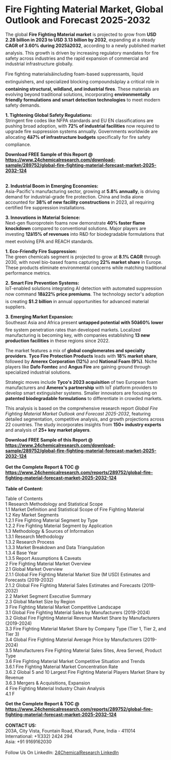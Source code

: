 <h1>Fire Fighting Material Market, Global Outlook and Forecast 2025-2032</h1><p>The global <strong>Fire Fighting Material market</strong> is projected to grow from <strong>USD 2.28 billion in 2023 to USD 3.13 billion by 2032</strong>, expanding at a steady <strong>CAGR of 3.60% during 2025â2032</strong>, according to a newly published market analysis. This growth is driven by increasing regulatory mandates for fire safety across industries and the rapid expansion of commercial and industrial infrastructure globally.</p><p>Fire fighting materialsâincluding foam-based suppressants, liquid extinguishers, and specialized blocking compoundsâplay a critical role in <strong>containing structural, wildland, and industrial fires</strong>. These materials are evolving beyond traditional solutions, incorporating <strong>environmentally friendly formulations and smart detection technologies</strong> to meet modern safety demands.</p><p><strong>1. Tightening Global Safety Regulations:</strong><br>
Stringent fire codes like NFPA standards and EU EN classifications are pushing broad adoption, with <strong>72% of industrial facilities</strong> now required to upgrade fire suppression systems annually. Governments worldwide are allocating <strong>4â7% of infrastructure budgets</strong> specifically for fire safety compliance.</p><div><b>Download FREE Sample of this Report @ 
            <a href="https://www.24chemicalresearch.com/download-sample/289752/global-fire-fighting-material-forecast-market-2025-2032-124">
            https://www.24chemicalresearch.com/download-sample/289752/global-fire-fighting-material-forecast-market-2025-2032-124</a></b></div><br><p><strong>2. Industrial Boom in Emerging Economies:</strong><br>
Asia-Pacific's manufacturing sector, growing at <strong>5.8% annually</strong>, is driving demand for industrial-grade fire protection. China and India alone accounted for <strong>38% of new facility constructions</strong> in 2023, all requiring certified fire suppression installations.</p><p><strong>3. Innovations in Material Science:</strong><br>
Next-gen fluoroprotein foams now demonstrate <strong>40% faster flame knockdown</strong> compared to conventional solutions. Major players are investing <strong>12â15% of revenues</strong> into R&amp;D for biodegradable formulations that meet evolving EPA and REACH standards.</p><p><strong>1. Eco-Friendly Fire Suppression:</strong><br>
The green chemicals segment is projected to grow at <strong>8.1% CAGR</strong> through 2030, with novel bio-based foams capturing <strong>22% market share</strong> in Europe. These products eliminate environmental concerns while matching traditional performance metrics.</p><p><strong>2. Smart Fire Prevention Systems:</strong><br>
IoT-enabled solutions integrating AI detection with automated suppression now command <strong>18â22% price premiums</strong>. The technology sector's adoption is creating <strong>$1.2 billion</strong> in annual opportunities for advanced material suppliers.</p><p><strong>3. Emerging Market Expansion:</strong><br>
Southeast Asia and Africa present <strong>untapped potential with 50â60% lower</strong> fire system penetration rates than developed markets. Localized manufacturing is becoming key, with companies establishing <strong>13 new production facilities</strong> in these regions since 2022.</p><p>The market features a mix of <strong>global conglomerates and specialty providers</strong>. <strong>Tyco Fire Protection Products</strong> leads with <strong>18% market share</strong>, followed by <strong>Amerex Corporation (12%)</strong> and <strong>National Foam (9%)</strong>. Niche players like <strong>Dafo Fomtec</strong> and <strong>Angus Fire</strong> are gaining ground through specialized industrial solutions.</p><p>Strategic moves include <strong>Tyco's 2023 acquisition</strong> of two European foam manufacturers and <strong>Amerex's partnership</strong> with IoT platform providers to develop smart extinguisher systems. Smaller innovators are focusing on <strong>patented biodegradable formulations</strong> to differentiate in crowded markets.</p><p>This analysis is based on the comprehensive research report <em>Global Fire Fighting Material Market Outlook and Forecast 2025-2032</em>, featuring detailed segmentation, competitive analysis, and growth projections across 22 countries. The study incorporates insights from <strong>150+ industry experts</strong> and analysis of <strong>25+ key market players</strong>.</p><div><b>Download FREE Sample of this Report @ 
            <a href="https://www.24chemicalresearch.com/download-sample/289752/global-fire-fighting-material-forecast-market-2025-2032-124">
            https://www.24chemicalresearch.com/download-sample/289752/global-fire-fighting-material-forecast-market-2025-2032-124</a></b></div><br><div><b>Get the Complete Report & TOC @ 
            <a href="https://www.24chemicalresearch.com/reports/289752/global-fire-fighting-material-forecast-market-2025-2032-124">
            https://www.24chemicalresearch.com/reports/289752/global-fire-fighting-material-forecast-market-2025-2032-124</a></b></div><br>
            <b>Table of Content:</b><p>Table of Contents<br />
1 Research Methodology and Statistical Scope<br />
1.1 Market Definition and Statistical Scope of Fire Fighting Material<br />
1.2 Key Market Segments<br />
1.2.1 Fire Fighting Material Segment by Type<br />
1.2.2 Fire Fighting Material Segment by Application<br />
1.3 Methodology & Sources of Information<br />
1.3.1 Research Methodology<br />
1.3.2 Research Process<br />
1.3.3 Market Breakdown and Data Triangulation<br />
1.3.4 Base Year<br />
1.3.5 Report Assumptions & Caveats<br />
2 Fire Fighting Material Market Overview<br />
2.1 Global Market Overview<br />
2.1.1 Global Fire Fighting Material Market Size (M USD) Estimates and Forecasts (2019-2032)<br />
2.1.2 Global Fire Fighting Material Sales Estimates and Forecasts (2019-2032)<br />
2.2 Market Segment Executive Summary<br />
2.3 Global Market Size by Region<br />
3 Fire Fighting Material Market Competitive Landscape<br />
3.1 Global Fire Fighting Material Sales by Manufacturers (2019-2024)<br />
3.2 Global Fire Fighting Material Revenue Market Share by Manufacturers (2019-2024)<br />
3.3 Fire Fighting Material Market Share by Company Type (Tier 1, Tier 2, and Tier 3)<br />
3.4 Global Fire Fighting Material Average Price by Manufacturers (2019-2024)<br />
3.5 Manufacturers Fire Fighting Material Sales Sites, Area Served, Product Type<br />
3.6 Fire Fighting Material Market Competitive Situation and Trends<br />
3.6.1 Fire Fighting Material Market Concentration Rate<br />
3.6.2 Global 5 and 10 Largest Fire Fighting Material Players Market Share by Revenue<br />
3.6.3 Mergers & Acquisitions, Expansion<br />
4 Fire Fighting Material Industry Chain Analysis<br />
4.1 F</p><div><b>Get the Complete Report & TOC @ 
            <a href="https://www.24chemicalresearch.com/reports/289752/global-fire-fighting-material-forecast-market-2025-2032-124">
            https://www.24chemicalresearch.com/reports/289752/global-fire-fighting-material-forecast-market-2025-2032-124</a></b></div><br><b>CONTACT US:</b><br>
            203A, City Vista, Fountain Road, Kharadi, Pune, India - 411014<br>
            International: +1(332) 2424 294<br>
            Asia: +91 9169162030 <br><br>
            Follow Us On LinkedIn: <a href="https://www.linkedin.com/company/24chemicalresearch/">24ChemicalResearch LinkedIn</a>